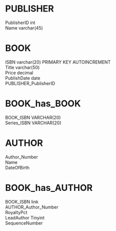 PUBLISHER      
===========      
PublisherID int      
Name varchar(45)      


BOOK      
=========      
ISBN varchar(20) PRIMARY KEY AUTOINCREMENT      
Title varchar(50)      
Price decimal      
PublishDate date      
PUBLISHER_PublisherID      

BOOK_has_BOOK      
=============      
BOOK_ISBN  VARCHAR(20)      
Series_ISBN VARCHAR(20)      

AUTHOR
=======
Author_Number     
Name     
DateOfBirth     

BOOK_has_AUTHOR
===============
BOOK_ISBN  link      
AUTHOR_Author_Number      
RoyaltyPct      
LeadAuthor Tinyint      
SequenceNumber       


